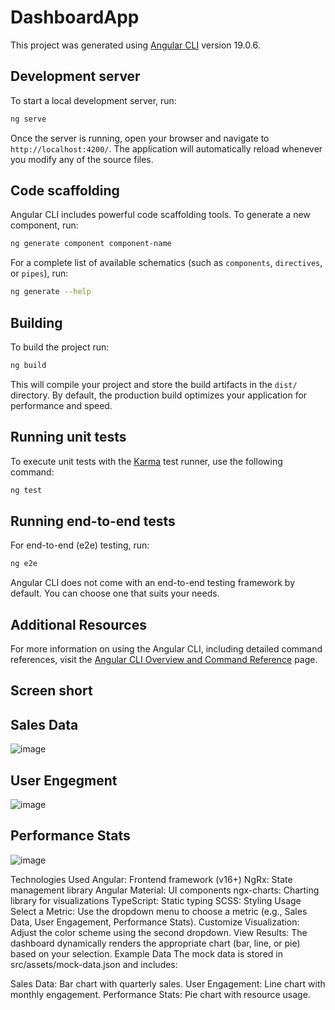 # DashboardApp

This project was generated using [Angular CLI](https://github.com/angular/angular-cli) version 19.0.6.

## Development server

To start a local development server, run:

```bash
ng serve
```

Once the server is running, open your browser and navigate to `http://localhost:4200/`. The application will automatically reload whenever you modify any of the source files.

## Code scaffolding

Angular CLI includes powerful code scaffolding tools. To generate a new component, run:

```bash
ng generate component component-name
```

For a complete list of available schematics (such as `components`, `directives`, or `pipes`), run:

```bash
ng generate --help
```

## Building

To build the project run:

```bash
ng build
```

This will compile your project and store the build artifacts in the `dist/` directory. By default, the production build optimizes your application for performance and speed.

## Running unit tests

To execute unit tests with the [Karma](https://karma-runner.github.io) test runner, use the following command:

```bash
ng test
```

## Running end-to-end tests

For end-to-end (e2e) testing, run:

```bash
ng e2e
```

Angular CLI does not come with an end-to-end testing framework by default. You can choose one that suits your needs.

## Additional Resources

For more information on using the Angular CLI, including detailed command references, visit the [Angular CLI Overview and Command Reference](https://angular.dev/tools/cli) page.

## Screen short 

## Sales Data
![image](https://github.com/user-attachments/assets/d9af72eb-94b0-4c28-ab71-72d0783a733b)

## User Engegment 
![image](https://github.com/user-attachments/assets/762b2bde-fe7c-4bcf-a51d-7c910d641a15)


## Performance Stats
![image](https://github.com/user-attachments/assets/84ca8f54-730b-4cca-8fd0-941135866a9e) 


Technologies Used
Angular: Frontend framework (v16+)
NgRx: State management library
Angular Material: UI components
ngx-charts: Charting library for visualizations
TypeScript: Static typing
SCSS: Styling
Usage
Select a Metric: Use the dropdown menu to choose a metric (e.g., Sales Data, User Engagement, Performance Stats).
Customize Visualization: Adjust the color scheme using the second dropdown.
View Results: The dashboard dynamically renders the appropriate chart (bar, line, or pie) based on your selection.
Example Data
The mock data is stored in src/assets/mock-data.json and includes:

Sales Data: Bar chart with quarterly sales.
User Engagement: Line chart with monthly engagement.
Performance Stats: Pie chart with resource usage.





